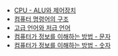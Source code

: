 <!-- BLOG-POST-LIST:START -->
- [CPU - ALU와 제어장치](https://zwoong.github.io/posts/alu%EC%99%80-%EC%A0%9C%EC%96%B4%EC%9E%A5%EC%B9%98/)
- [컴퓨터 명령어의 구조](https://zwoong.github.io/posts/%EB%AA%85%EB%A0%B9%EC%96%B4%EC%9D%98-%EA%B5%AC%EC%A1%B0/)
- [고급 언어와 저급 언어](https://zwoong.github.io/posts/%EA%B3%A0%EA%B8%89-%EC%96%B8%EC%96%B4%EC%99%80-%EC%A0%80%EA%B8%89-%EC%96%B8%EC%96%B4/)
- [컴퓨터가 정보를 이해하는 방법 - 문자](https://zwoong.github.io/posts/%EC%BB%B4%ED%93%A8%ED%84%B0%EA%B0%80-%EC%A0%95%EB%B3%B4%EB%A5%BC-%EC%9D%B4%ED%95%B4%ED%95%98%EB%8A%94-%EB%B0%A9%EB%B2%95-%EB%AC%B8%EC%9E%90/)
- [컴퓨터가 정보를 이해하는 방법 - 숫자](https://zwoong.github.io/posts/%EC%BB%B4%ED%93%A8%ED%84%B0%EA%B0%80-%EC%A0%95%EB%B3%B4%EB%A5%BC-%EC%9D%B4%ED%95%B4%ED%95%98%EB%8A%94-%EB%B0%A9%EB%B2%95-%EC%88%AB%EC%9E%90/)
<!-- BLOG-POST-LIST:END -->

